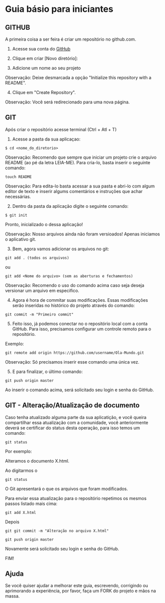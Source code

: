 Guia básio para iniciantes
==========

GITHUB
----------

A primeira coisa a ser feira é criar um repositório no github.com.

1. Acesse sua conta do [GitHub](http://www.github.com)

2. Clique em criar [Novo diretório]:

3. Adicione um nome ao seu projeto
 
Observação: Deixe desmarcada a opção "Initialize this repository with a README".

4. Clique em "Create Repository".

Observação: Você será redirecionado para uma nova página.

GIT
----------
Após criar o repositório acesse terminal (Ctrl + Atl + T)

1. Acesse a pasta da sua aplicaçao:

```
$ cd <nome_do_diretorio>
```

Observação: Recomendo que sempre que iniciar um projeto crie o arquivo README (ao pé da letra LEIA-ME). Para cria-lo, basta inserir o seguinte comando:

```
touch README
```
Observação: Para edita-lo basta acessar a sua pasta e abri-lo com algum editor de texto e inserir algums comentários e instruções que achar necessárias.

2. Dentro da pasta da aplicação digite o seguinte comando:

```
$ git init
```
Pronto, inicializado o  dessa aplicação! 

Observação: Nosso arquivos ainda não foram versioados! Apenas iniciamos o aplicativo git.

3. Bem, agora vamos adicionar os arquivos no git:

```
git add . (todos os arquivos)
```

ou 

```
git add <Nome do arquivo> (sem as aberturas e fechamentos)
```

Observação: Recomendo o uso do comando acima caso seja deseja versionar um arquivo em especifico.

4. Agora é hora de commitar suas modificações. Essas modificações serão inseridas no histórico do projeto através do comando:

```
git commit -m "Primeiro commit"
```

5. Feito isso, já podemos conectar no o repositório local com a conta GitHub. Para isso, precisamos configurar um controle remoto para o repositório.

Exemplo:

```
git remote add origin https://github.com/username/Ola-Mundo.git 
```

Observação: Só precisamos inserir esse comando uma única vez.

5. E para finalizar, o último comando:

```
git push origin master
```

Ao inserir o comando acima, será solicitado seu login e senha do GitHub.


GIT - Alteração/Atualização de documento
----------

Caso tenha atualizado alguma parte da sua aplicatição, e você queira compartilhar essa atualização com a comunidade, você anteriormente deverá se certificar do status desta operação, para isso temos um comando:

```
git status
```

Por exemplo:

Alteramos o documento X.html.

Ao digitarmos o


```
git status
```

O Git apresentará o que os arquivos que foram modificados.


Para enviar essa atualização para o repositório repetimos os mesmos passos listado mais cima:

```
git add X.html
```

Depois 

```
git git commit -m "Alteração no arquivo X.html"
```

```
git push origin master
```

Novamente será solicitado seu login e senha do GitHub.

FIM!

Ajuda
----------
Se você quiser ajudar a melhorar este guia, escrevendo, corrigindo ou aprimorando a experiência, por favor, faça um FORK do projeto e mãos na massa.








